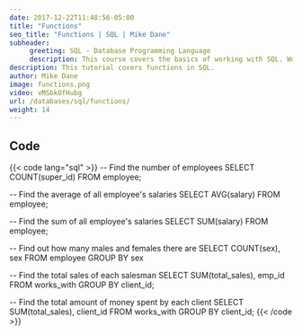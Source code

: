 ```yaml
---
date: 2017-12-22T11:48:56-05:00
title: "Functions"
seo_title: "Functions | SQL | Mike Dane"
subheader:
     greeting: SQL - Database Programming Language
     description: This course covers the basics of working with SQL. Work your way through the videos/articles and I'll teach you everything you need to know to interact with database management systems and create powerful relational databases!
description: This tutorial covers functions in SQL.
author: Mike Dane
image: functions.png
video: vMSbkOfHubg
url: /databases/sql/functions/
weight: 14
---
```


## Code

{{< code lang="sql" >}}
-- Find the number of employees
SELECT COUNT(super_id)
FROM employee;

-- Find the average of all employee's salaries
SELECT AVG(salary)
FROM employee;

-- Find the sum of all employee's salaries
SELECT SUM(salary)
FROM employee;

-- Find out how many males and females there are
SELECT COUNT(sex), sex
FROM employee
GROUP BY sex

-- Find the total sales of each salesman
SELECT SUM(total_sales), emp_id
FROM works_with
GROUP BY client_id;

-- Find the total amount of money spent by each client
SELECT SUM(total_sales), client_id
FROM works_with
GROUP BY client_id;
{{< /code >}}

